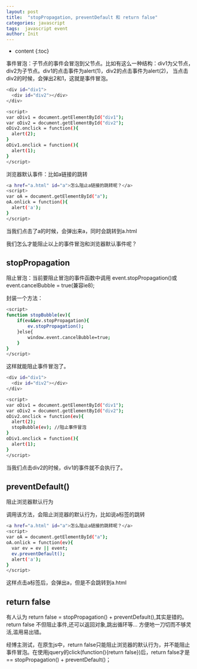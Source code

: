 ```yaml
---
layout: post
title:  "stopPropagation, preventDefault 和 return false"
categories: javascript
tags:  javascript event
author: Init
---
```


* content
{:toc}

事件冒泡：子节点的事件会冒泡到父节点。比如有这么一种结构：div1为父节点，div2为子节点。div1的点击事件为alert(1)，div2的点击事件为alert(2)，
当点击div2的时候，会弹出2和1，这就是事件冒泡。





``` sh
<div id="div1">
  <div id="div2"></div>
</div>

<script>
var oDiv1 = document.getElementById("div1");
var oDiv2 = document.getElementById("div2");
oDiv2.onclick = function(){
  alert(2);
}
oDiv1.onclick = function(){
  alert(1);
}
</script>
```

浏览器默认事件：比如a链接的跳转

``` sh
<a href="a.html" id="a">怎么阻止a链接的跳转呢？</a>
<script>
var oA = document.getElementById("a");
oA.onlick = function(){
  alert('a');
}
</script>
```

当我们点击了a的时候，会弹出来a，同时会跳转到a.html

我们怎么才能阻止以上的事件冒泡和浏览器默认事件呢？

## stopPropagation
阻止冒泡：当前要阻止冒泡的事件函数中调用 event.stopPropagation()或event.cancelBubble = true(兼容ie8);

封装一个方法：

``` sh
<script>
function stopBubble(ev){
    if(ev&&ev.stopPropagation){
        ev.stopPropagation();
    }else{
        window.event.cancelBubble=true;
    }
}
</script>
```

这样就能阻止事件冒泡了。

``` sh
<div id="div1">
  <div id="div2"></div>
</div>

<script>
var oDiv1 = document.getElementById("div1");
var oDiv2 = document.getElementById("div2");
oDiv2.onclick = function(ev){
  alert(2);
  stopBubble(ev); //阻止事件冒泡
}
oDiv1.onclick = function(){
  alert(1);
}
</script>
```

当我们点击div2的时候，div1的事件就不会执行了。

## preventDefault()
阻止浏览器默认行为

调用该方法，会阻止浏览器的默认行为，比如说a标签的跳转

``` sh
<a href="a.html" id="a">怎么阻止a链接的跳转呢？</a>
<script>
var oA = document.getElementById("a");
oA.onlick = function(ev){
  var ev = ev || event;
  ev.preventDefault();
  alert('a');
}
</script>
```

这样点击a标签后，会弹出a，但是不会跳转到a.html

## return false
有人认为 return false = stopPropagation() + preventDefault(),其实是错的。return false 不但阻止事件,还可以返回对象,跳出循环等... 方便地一刀切而不够灵活,滥用易出错。

经博主测试，在原生js中，return false只能阻止浏览器的默认行为，并不能阻止事件冒泡。在使用jquery的click(function(){return false})后，return false才是 == stopPropagation() + preventDefault()；
